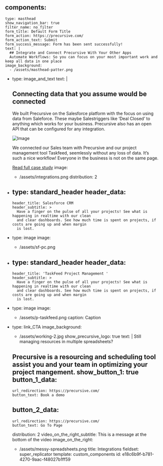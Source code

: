 components:
  - 
    type: masthead
    show_navigation_bar: true
    filter_name: no_filter
    form_title: Default Form Title
    form_action: https://precursive.com/
    form_action_text: Submit
    form_success_message: Form has been sent successfully!
    text: |
      ## Integrate and Connect Precursive With Your Other Apps
      Automate Workflows: So you can focus on your most important work and keep all data in one place
    image_background:
      - /assets/masthead-patter.png
  - 
    type: image_and_text
    text: |
      ## Connecting data that you assume would be connected
      
      We built Precursive on the Salesforce platform with the focus on using data from Saleforce. These maybe Salestriggers like ‘Deal Closed’ to anything which works for your business. Precursive also has an open API that can be configured for any integration.
      
      ![Image](http://localhost:8888/cp/assets/download/main/O3b_LOGO.png)
      
      We connected our Sales team with Precursive and our project management tool Taskfeed, seemlessly without any loss of data. It’s such a nice workflow!
      Everyone in the business is not on the same page.
      
      [Read full case study]()
    image:
      - /assets/integrations.png
    distribution: 2
  - 
    type: standard_header
    header_data:
      - 
        header_title: Salesforce CRM
        header_subtitle: >
          Have a finger on the pulse of all your projects! See what is happening in realtime with our clean
          and clear dashboards. See how much time is spent on projects, if costs are going up and when margin
          is lost.
  - 
    type: image
    image:
      - /assets/sf-pc.png
  - 
    type: standard_header
    header_data:
      - 
        header_title: 'TaskFeed Project Management '
        header_subtitle: >
          Have a finger on the pulse of all your projects! See what is happening in realtime with our clean
          and clear dashboards. See how much time is spent on projects, if costs are going up and when margin
          is lost.
  - 
    type: image
    image:
      - /assets/p-taskfeed.png
    caption: Caption
  - 
    type: link_CTA
    image_background:
      - /assets/working-2.jpg
    show_precursive_logo: true
    text: |
      Still managing resources in multiple spreadsheets?
      
      Precursive is a resourcing and scheduling tool assist you and your team in optimizing your project mangement.
    show_button_1: true
    button_1_data:
      - 
        url_redirection: https://precursive.com/
        button_text: Book a demo
    button_2_data:
      - 
        url_redirection: https://precursive.com/
        button_text: Go To Page
    distribution: 2
    video_on_the_right_subtitle: This is a message at the bottom of the video
    image_on_the_right:
      - /assets/messy-spreadsheets.png
title: Integrations
fieldset: super_replicator
template: custom_components
id: e18c6b9f-b781-4270-9aac-f48027b1ff59
